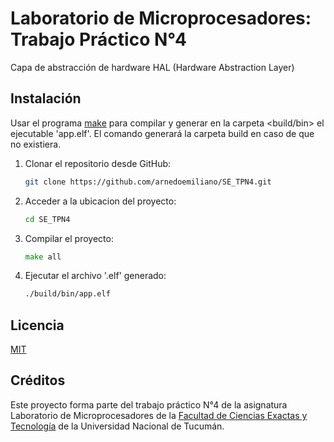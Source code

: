 # Laboratorio de Microprocesadores: Trabajo Práctico N°4

 Capa de abstracción de hardware HAL (Hardware Abstraction Layer)

## Instalación

Usar el programa [make](https://www.gnu.org/software/make/) para compilar y generar en la carpeta <build/bin> el ejecutable 'app.elf'. El comando generará la carpeta build en caso de que no existiera.  
1. Clonar el repositorio desde GitHub:

    ```bash
    git clone https://github.com/arnedoemiliano/SE_TPN4.git
    ```
2. Acceder a la ubicacion del proyecto:
     ```bash
    cd SE_TPN4
    ```
3. Compilar el proyecto:
     ```go
    make all
    ```
4. Ejecutar el archivo '.elf' generado:
     ```bash
    ./build/bin/app.elf
    ```

## Licencia

[MIT](https://choosealicense.com/licenses/mit/)

## Créditos

Este proyecto forma parte del trabajo práctico N°4 de la asignatura Laboratorio de Microprocesadores de la [Facultad de Ciencias Exactas y Tecnología](https://www.facet.unt.edu.ar/) de la Universidad Nacional de Tucumán.


